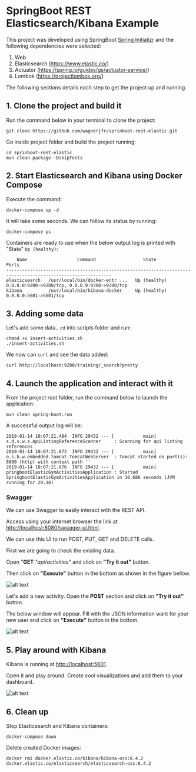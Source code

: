 # SpringBoot REST Elasticsearch/Kibana Example

This project was developed using SpringBoot [Spring Initializr](start.spring.io) and the following dependencies were selected:
1. Web
2. Elasticsearch (https://www.elastic.co/)
3. Actuator (https://spring.io/guides/gs/actuator-service/)
4. Lombok (https://projectlombok.org/)

The following sections details each step to get the project up and running.

## 1. Clone the project and build it
Run the command below in your terminal to clone the project:
```
git clone https://github.com/wagnerjfr/sprinboot-rest-elastic.git
```
Go inside project folder and build the project running:
```
cd sprinboot-rest-elastic
mvn clean package -DskipTests
```
## 2. Start Elasticsearch and Kibana using Docker Compose

Execute the command:
```
docker-compose up -d
```

It will take some seconds. We can follow its status by running:
```
docker-compose ps
```

Containers are ready to use when the below output log is printed with "State" ```Up (healthy)```:
```console
    Name                   Command                  State                           Ports
--------------------------------------------------------------------------------------------------------------
elasticsearch   /usr/local/bin/docker-entr ...   Up (healthy)   0.0.0.0:9200->9200/tcp, 0.0.0.0:9300->9300/tcp
kibana          /usr/local/bin/kibana-docker     Up (healthy)   0.0.0.0:5601->5601/tcp
```

## 3. Adding some data
Let's add some data.. `cd` into scripts folder and run:
```
chmod +x insert-activities.sh
./insert-activities.sh
```

We now can `curl` and see the data added:
```
curl http://localhost:9200/training/_search?pretty
```

## 4. Launch the application and interact with it
From the project root folder, run the command below to launch the application:
```
mvn clean spring-boot:run
```
A successful output log will be:
```console
2019-01-14 10:07:21.484  INFO 29432 --- [           main] s.d.s.w.s.ApiListingReferenceScanner     : Scanning for api listing references
2019-01-14 10:07:21.873  INFO 29432 --- [           main] o.s.b.w.embedded.tomcat.TomcatWebServer  : Tomcat started on port(s): 8080 (http) with context path ''
2019-01-14 10:07:21.876  INFO 29432 --- [           main] pringbootElasticGymActivitiesApplication : Started SpringbootElasticGymActivitiesApplication in 10.686 seconds (JVM running for 29.18)
```
### Swagger
We can use Swagger to easily interact with the REST API.

Access using your internet browser the link at <http://localhost:8080/swagger-ui.html>.

We can use this UI to run POST, PUT, GET and DELETE calls.

First we are going to check the existing data.

Open "**GET** *"api/activities*" and click on **"Try it out"** button.

Then click on **"Execute"** button in the bottom as shown in the figure bellow.

![alt text](https://github.com/wagnerjfr/springboot-rest-elastic/blob/master/figures/figure1.png)

Let's add a new activity. Open the **POST** section and click on **"Try it out"** button.

The below window will appear. Fill with the JSON information want  for your new user and click on **"Execute"** button in the bottom.

![alt text](https://github.com/wagnerjfr/springboot-rest-elastic/blob/master/figures/figure2.png)

## 5. Play around with Kibana
Kibana is running at <http://localhost:5601>.

Open it and play around. Create cool visualizations and add them to your dashboard.

![alt text](https://github.com/wagnerjfr/springboot-rest-elastic/blob/master/figures/kibana.png)

## 6. Clean up
Stop Elasticsearch and Kibana containers:
```
docker-compose down
```
Delete created Docker images:
```
docker rmi docker.elastic.co/kibana/kibana-oss:6.4.2 docker.elastic.co/elasticsearch/elasticsearch-oss:6.4.2
```
